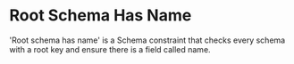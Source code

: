 # Root Schema Has Name
'Root schema has name' is a Schema constraint that checks every schema with a root key and ensure there is a field called name.